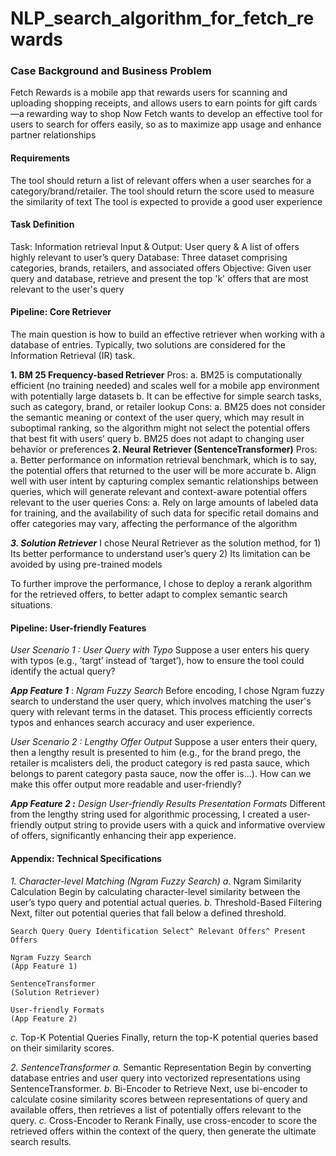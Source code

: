 # NLP_search_algorithm_for_fetch_rewards

### Case Background and Business Problem

Fetch Rewards is a mobile app that rewards users for scanning and uploading shopping receipts,
and allows users to earn points for gift cards—a rewarding way to shop
Now Fetch wants to develop an effective tool for users to search for offers easily, so as to maximize
app usage and enhance partner relationships

#### Requirements

The tool should return a list of relevant offers when a user searches for a category/brand/retailer.
The tool should return the score used to measure the similarity of text
The tool is expected to provide a good user experience

#### Task Definition

Task: Information retrieval
Input & Output: User query & A list of offers highly relevant to user’s query
Database: Three dataset comprising categories, brands, retailers, and associated offers
Objective: Given user query and database, retrieve and present the top 'k' offers that are most
relevant to the user's query

#### Pipeline: Core Retriever

The main question is how to build an effective retriever when working with a database of entries.
Typically, two solutions are considered for the Information Retrieval (IR) task.

**1. BM 25 Frequency-based Retriever**
Pros:
    a. BM25 is computationally efficient (no training needed) and scales well for a mobile app
       environment with potentially large datasets
    b. It can be effective for simple search tasks, such as category, brand, or retailer lookup
Cons:
    a. BM25 does not consider the semantic meaning or context of the user query, which may
       result in suboptimal ranking, so the algorithm might not select the potential offers that
       best fit with users’ query
    b. BM25 does not adapt to changing user behavior or preferences
**2. Neural Retriever (SentenceTransformer)**
Pros:
    a. Better performance on information retrieval benchmark, which is to say, the potential
       offers that returned to the user will be more accurate
    b. Align well with user intent by capturing complex semantic relationships between queries,
       which will generate relevant and context-aware potential offers relevant to the user
       queries
Cons:
    a. Rely on large amounts of labeled data for training, and the availability of such data for
       specific retail domains and offer categories may vary, affecting the performance of the
       algorithm


**_3. Solution Retriever_**
I chose Neural Retriever as the solution method, for 1) Its better performance to understand user’s
query 2) Its limitation can be avoided by using pre-trained models

To further improve the performance, I chose to deploy a rerank algorithm for the retrieved offers,
to better adapt to complex semantic search situations.

#### Pipeline: User-friendly Features

_User Scenario 1 : User Query with Typo_
Suppose a user enters his query with typos (e.g., ’targt’ instead of ‘target’), how to ensure the tool
could identify the actual query?

**_App Feature 1_** : _Ngram Fuzzy Search_
Before encoding, I chose Ngram fuzzy search to understand the user query, which involves
matching the user's query with relevant terms in the dataset. This process efficiently corrects typos
and enhances search accuracy and user experience.

_User Scenario 2 : Lengthy Offer Output_
Suppose a user enters their query, then a lengthy result is presented to him (e.g., for the brand
prego, the retailer is mcalisters deli, the product category is red pasta sauce, which belongs to
parent category pasta sauce, now the offer is...).
How can we make this offer output more readable and user-friendly?

**_App Feature 2 :_** _Design User-friendly Results Presentation Formats_
Different from the lengthy string used for algorithmic processing, I created a user-friendly output
string to provide users with a quick and informative overview of offers, significantly enhancing their
app experience.


#### Appendix: Technical Specifications

_1. Character-level Matching (Ngram Fuzzy Search)_
    _a._ Ngram Similarity Calculation
    Begin by calculating character-level similarity between the user’s typo query and potential
    actual queries.
    _b._ Threshold-Based Filtering
    Next, filter out potential queries that fall below a defined threshold.

```
Search Query Query Identification Select^ Relevant Offers^ Present Offers
```
```
Ngram Fuzzy Search
(App Feature 1)
```
```
SentenceTransformer
(Solution Retriever)
```
```
User-friendly Formats
(App Feature 2)
```

_c._ Top-K Potential Queries
Finally, return the top-K potential queries based on their similarity scores.

_2. SentenceTransformer_
    _a._ Semantic Representation
    Begin by converting database entries and user query into vectorized representations using
    SentenceTransformer.
    _b._ Bi-Encoder to Retrieve
    Next, use bi-encoder to calculate cosine similarity scores between representations of query
    and available offers, then retrieves a list of potentially offers relevant to the query.
    _c._ Cross-Encoder to Rerank
    Finally, use cross-encoder to score the retrieved offers within the context of the query, then
    generate the ultimate search results.


